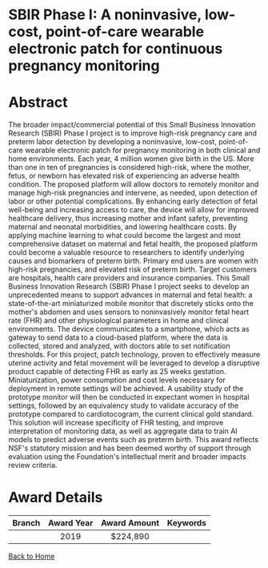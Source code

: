 
SBIR Phase I: A noninvasive, low-cost, point-of-care wearable electronic patch for continuous pregnancy monitoring
==================================================================================================================

# Abstract


The broader impact/commercial potential of this Small Business Innovation Research (SBIR) Phase I project is to improve high-risk pregnancy care and preterm labor detection by developing a noninvasive, low-cost, point-of-care wearable electronic patch for pregnancy monitoring in both clinical and home environments. Each year, 4 million women give birth in the US. More than one in ten of pregnancies is considered high-risk, where the mother, fetus, or newborn has elevated risk of experiencing an adverse health condition. The proposed platform will allow doctors to remotely monitor and manage high-risk pregnancies and intervene, as needed, upon detection of labor or other potential complications. By enhancing early detection of fetal well-being and increasing access to care, the device will allow for improved healthcare delivery, thus increasing mother and infant safety, preventing maternal and neonatal morbidities, and lowering healthcare costs. By applying machine learning to what could become the largest and most comprehensive dataset on maternal and fetal health, the proposed platform could become a valuable resource to researchers to identify underlying causes and biomarkers of preterm birth. Primary end users are women with high-risk pregnancies, and elevated risk of preterm birth. Target customers are hospitals, health care providers and insurance companies. This Small Business Innovation Research (SBIR) Phase I project seeks to develop an unprecedented means to support advances in maternal and fetal health: a state-of-the-art miniaturized mobile monitor that discretely sticks onto the mother's abdomen and uses sensors to noninvasively monitor fetal heart rate (FHR) and other physiological parameters in home and clinical environments. The device communicates to a smartphone, which acts as gateway to send data to a cloud-based platform, where the data is collected, stored and analyzed, with doctors able to set notification thresholds. For this project, patch technology, proven to effectively measure uterine activity and fetal movement will be leveraged to develop a disruptive product capable of detecting FHR as early as 25 weeks gestation. Miniaturization, power consumption and cost levels necessary for deployment in remote settings will be achieved. A usability study of the prototype monitor will then be conducted in expectant women in hospital settings, followed by an equivalency study to validate accuracy of the prototype compared to cardiotocogram, the current clinical gold standard. This solution will increase specificity of FHR testing, and improve interpretation of monitoring data, as well as aggregate data to train AI models to predict adverse events such as preterm birth. This award reflects NSF's statutory mission and has been deemed worthy of support through evaluation using the Foundation's intellectual merit and broader impacts review criteria.  

# Award Details

|Branch|Award Year|Award Amount|Keywords|
| :---: | :---: | :---: | :---: |
||2019|$224,890||
  
  


[Back to Home](https://github.com/chrischow/dod_sbir_awards#443)